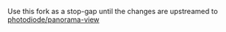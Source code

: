 Use this fork as a stop-gap until the changes are upstreamed to [photodiode/panorama-view](https://github.com/photodiode/panorama-view)
